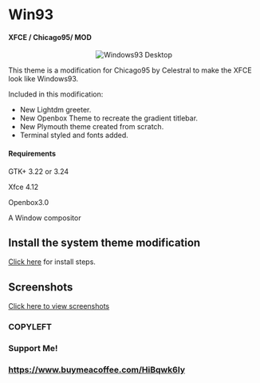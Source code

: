 # Win93
#### XFCE / Chicago95/ MOD

<p align="center">
<img src="Screenshots/Desktop-Window" alt="Windows93 Desktop"/>
</p>

This theme is a modification for Chicago95 by Celestral to make the XFCE look like Windows93.

Included in this modification:

- New Lightdm greeter.
- New Openbox Theme to recreate the gradient titlebar.
- New Plymouth theme created from scratch.
- Terminal styled and fonts added.

#### Requirements
GTK+ 3.22 or 3.24

Xfce 4.12

Openbox3.0

A Window compositor

## Install the system theme modification
[Click here](INSTALL.md) for install steps.

## Screenshots
[Click here to view screenshots](Screenshots/SCREENSHOTS.md)


### COPYLEFT

### Support Me! 
### https://www.buymeacoffee.com/HiBqwk6Iy
